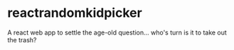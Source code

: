 # reactrandomkidpicker
A react web app to settle the age-old question... who's turn is it to take out the trash?
